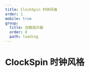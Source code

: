 ```yaml
---
title: ClockSpin 时钟风格
order: 1
mobile: true
group:
  title: 加载指示器
  order: 8
  path: loading
---
```


# ClockSpin 时钟风格

<code src="../demo/ClockSpin.tsx"></code>
<API src="../src/ClockSpin.tsx"></API>
